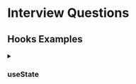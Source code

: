 # Interview Questions

## Hooks Examples

<details>
<summary><h3>useState</h3></summary>

</summary>

<details>
<summary><h3>useEffect</h3></summary>

</summary>

<details>
<summary><h3>usRef</h3></summary>

</summary>

<details>
<summary><h3>useContext</h3></summary>

</summary>

<details>
<summary><h3>useMemo</h3></summary>

</summary>

<details>
<summary><h3>useCallback</h3></summary>

</summary>

<details>
<summary><h3>useReducer</h3></summary>

</summary>



## PolyFills

<details>
<summary><h3>useState</h3></summary>

```javascript
function useState(initialValue) {
    let state = initialValue;

    const setState = (newValue) => {
        state = typeof newValue === "function" ? newValue(state) : newValue;
        console.log("State updated:", state);
    };

    return [() => state, setState];
}
const [getCount, setCount] = useState(0);
```
</details>

<details>
<summary><h3>useEffect</h3></summary>

```javascript
function useEffectCustom(effect, dependencies) {
    const hasRun = useRef(false); 
    const prevDependencies = useRef();

    if (
        !hasRun.current || 
        !prevDependencies.current || 
        dependencies.some((dep, i) => dep !== prevDependencies.current[i])
    ) {
        if (typeof effect === "function") {
            effect();
        }
        hasRun.current = true;
        prevDependencies.current = dependencies;
    }
}
```
</details>

<details>
<summary><h3>useMemo</h3></summary>

```javascript
import { useRef } from "react";

function useMemoCustom(cb, dependencies) {
    const cache = useRef({ value: null, dependencies: null });

    const hasChanged =
        !cache.current.dependencies ||
        dependencies.some((dep, i) => dep !== cache.current.dependencies[i]);

    if (hasChanged) {
        cache.current.value = cb();
        cache.current.dependencies = dependencies;
    }

    return cache.current.value;
}
```

</details>



<details>
<summary><h3>useCallback</h3></summary>

```javascript
function useCallback(fn, dependencies) {
    let memoizedFn = fn;
    let prevDependencies = [];

    // Check if the dependencies have changed
    const hasChanged = !prevDependencies.length || dependencies.some((dep, i) => dep !== prevDependencies[i]);

    if (hasChanged) {
        memoizedFn = fn; // Reassign the memoized function if dependencies change
        prevDependencies = dependencies; // Update previous dependencies
    }

    return memoizedFn;
}
```
</details>

<details>
<summary><h3>useContext</h3></summary>


1. Create Context
We need a context object to hold the global state. This can be an object with a Provider function and a Consumer function.

```javascript
let currentContext = null;

function createContext(defaultValue) {
    return {
        Provider: ({ value, children }) => {
            currentContext = value;  // Store the context value globally
            return children; // Render children
        },
        Consumer: ({ children }) => {
            return children(currentContext);  // Access current context value
        },
    };
}
```

2. Implement useContext
The useContext hook will access the current context value.

```javascript
function useContext(context) {
    return context;  // Return the context value (this simulates React's useContext)
}
```

3. Example Usage

```javascript
// Create a new context
const MyContext = createContext("Initial Value");

function App() {
    return (
        <MyContext.Provider value="Hello, World!">
            <ChildComponent />
        </MyContext.Provider>
    );
}

function ChildComponent() {
    const value = useContext(MyContext);  // Access the context value
    return <div>{value}</div>;  // Will render "Hello, World!"
}
```

</details>


<details>
<summary><h3>UseReducer</h3></summary>

1. Define the useReducer Hook
The useReducer hook will:

Accept a reducer function and an initial state.
Return the current state and a dispatch function to send actions to the reducer.

```javascript
function useReducer(reducer, initialState) {
    let state = initialState;
    const dispatch = (action) => {
        state = reducer(state, action);  // Call the reducer function to get the next state
    };
    return [state, dispatch];  // Return the current state and the dispatch function
}
```
2. Example Reducer Function
The reducer function defines how the state changes in response to actions. It takes the current state and an action and returns the new state.

```javascript
function counterReducer(state, action) {
    switch (action.type) {
        case 'INCREMENT':
            return { count: state.count + 1 };
        case 'DECREMENT':
            return { count: state.count - 1 };
        default:
            return state;
    }
}
```
3. Using useReducer in a Component
Now, we can use useReducer in a component to manage state based on the actions.

```javascript
function Counter() {
    const [state, dispatch] = useReducer(counterReducer, { count: 0 });

    return (
        <div>
            <p>Count: {state.count}</p>
            <button onClick={() => dispatch({ type: 'INCREMENT' })}>Increment</button>
            <button onClick={() => dispatch({ type: 'DECREMENT' })}>Decrement</button>
        </div>
    );
}
```
</details>


## Custom Hooks

<details>
<summary><h3>useThrottle</h3></summary>
using useCallback

```javascript
import { useRef, useCallback } from 'react';

function useThrottle(callback, delay) {
    const lastCallTime = useRef(0); // Track the last time the function was called

    const throttledFn = useCallback((...args) => {
        const now = Date.now();
        if (now - lastCallTime.current >= delay) {
            callback(...args); // Call the function if enough time has passed
            lastCallTime.current = now; // Update last call time
        }
    }, [callback, delay]);

    return throttledFn;
}
```

without useCallback
```javascript
import { useRef } from 'react';

function useThrottle(callback, delay) {
    const lastCallTime = useRef(0); // Track the last time the function was called
    const lastCallback = useRef(callback); // Store the previous callback for comparison
    const lastDelay = useRef(delay); // Store the previous delay for comparison

    // Manually track dependency changes and update refs
    if (lastCallback.current !== callback || lastDelay.current !== delay) {
        lastCallback.current = callback;
        lastDelay.current = delay;
    }

    const throttledFn = (...args) => {
        const now = Date.now();
        if (now - lastCallTime.current >= lastDelay.current) {
            lastCallback.current(...args); 
            lastCallTime.current = now; 
        }
    };

    return throttledFn;
}
```

</details>

<details>
<summary><h3>useDebounce</h3></summary>

```javascript
import { useRef } from 'react';

function useDebounce(callback, delay) {
    const timer = useRef(null); // Store the timer ID
    const lastCallback = useRef(callback); // Store the previous callback
    const lastDelay = useRef(delay); // Store the previous delay

    // Update refs if callback or delay changes
    if (lastCallback.current !== callback || lastDelay.current !== delay) {
        lastCallback.current = callback;
        lastDelay.current = delay;
    }

    const debouncedFn = (...args) => {
        if (timer.current) clearTimeout(timer.current); // Clear any existing timer
        timer.current = setTimeout(() => {
            lastCallback.current(...args); // Call the latest callback after the delay
        }, lastDelay.current);
    };

    return debouncedFn;
}


//usage

const fetchResults = useDebounce((searchQuery) => {
        console.log('Fetching results for:', searchQuery);
        // Simulate an API call
        setResults([`Result for ${searchQuery}`]);
    }, 500);

    const handleChange = (e) => {
        const newQuery = e.target.value;
        setQuery(newQuery);
        fetchResults(newQuery); // Call the debounced function
    };
```

</details>
<details>
<summary><h3>useInfiniteScroll</h3></summary>


```javascript
import { useState, useEffect } from 'react';

function useInfiniteScroll(fetchData, threshold = 100) {
    const [isLoading, setIsLoading] = useState(false);
    
    const handleScroll = () => {
        if (isLoading) return; // Prevent multiple requests while data is loading

        const bottom = window.innerHeight + window.scrollY >= document.documentElement.scrollHeight - threshold;
        if (bottom) {
            setIsLoading(true);
            fetchData(); // Call the fetchData function to load more content
            setIsLoading(false)
        }
    };

    useEffect(() => {
        window.addEventListener('scroll', handleScroll);
        return () => {
            window.removeEventListener('scroll', handleScroll);
        };
    }, [isLoading]);

    return isLoading;
}


//usage

 const [items, setItems] = useState([]);
    const [page, setPage] = useState(1);

    // Simulate fetching more data (replace with real API)
    const fetchItems = async () => {
        console.log('Fetching more items...');
        const newItems = await new Promise(resolve => {
            setTimeout(() => {
                resolve(Array.from({ length: 10 }, (_, index) => `Item ${index + (page - 1) * 10}`));
            }, 1000);
        });

        setItems(prevItems => [...prevItems, ...newItems]);
        setPage(prevPage => prevPage + 1); // Update page for next request
    };

    const isLoading = useInfiniteScroll(fetchItems, 200); // 200px threshold before the bottom

```


</details>







<details>
<summary><h3>useLocalStorage</h3></summary>


```javascript
import { useCallback } from 'react';

function useLocalStorage() {
    const getValue = useCallback((keys) => {
        try {
            if (Array.isArray(keys)) {
                return keys.reduce((result, key) => {
                    const item = localStorage.getItem(key);
                    result[key] = item ? JSON.parse(item) : null;
                    return result;
                }, {});
            } else {
                const item = localStorage.getItem(keys);
                return item ? JSON.parse(item) : null;
            }
        } catch (error) {
            console.error(`Error getting value(s) from localStorage key(s):`, error);
            return null;
        }
    }, []);

    const setValue = useCallback((keyValues) => {
        try {
            if (Array.isArray(keyValues)) {
                keyValues.forEach(({ key, value }) => {
                    const valueToStore =
                        value instanceof Function ? value(getValue(key)) : value;
                    localStorage.setItem(key, JSON.stringify(valueToStore));
                });
            } else {
                const { key, value } = keyValues;
                const valueToStore =
                    value instanceof Function ? value(getValue(key)) : value;
                localStorage.setItem(key, JSON.stringify(valueToStore));
            }
        } catch (error) {
            console.error(`Error setting value(s) in localStorage:`, error);
        }
    }, [getValue]);

    const deleteValue = useCallback((keys) => {
        try {
            if (Array.isArray(keys)) {
                keys.forEach((key) => localStorage.removeItem(key));
            } else {
                localStorage.removeItem(keys);
            }
        } catch (error) {
            console.error(`Error deleting value(s) from localStorage:`, error);
        }
    }, []);

    const modifyValue = useCallback((keyModifications) => {
        try {
            if (Array.isArray(keyModifications)) {
                keyModifications.forEach(({ key, modifyFn }) => {
                    const currentValue = getValue(key);
                    const modifiedValue = modifyFn(currentValue);
                    setValue({ key, value: modifiedValue });
                });
            } else {
                const { key, modifyFn } = keyModifications;
                const currentValue = getValue(key);
                const modifiedValue = modifyFn(currentValue);
                setValue({ key, value: modifiedValue });
            }
        } catch (error) {
            console.error(`Error modifying value(s) in localStorage:`, error);
        }
    }, [getValue, setValue]);

    return {
        getValue,
        setValue,
        deleteValue,
        modifyValue,
    };
}

export default useLocalStorage;

```
</details> 


<details>
<summary><h3>useSession</h3></summary>

```javascript
import { useCallback } from "react";

function useSession() {
  const getValue = useCallback((keys) => {
    try {
      if (Array.isArray(keys)) {
        return keys.reduce((result, key) => {
          const item = sessionStorage.getItem(key);
          result[key] = item ? JSON.parse(item) : null;
          return result;
        }, {});
      } else {
        const item = sessionStorage.getItem(keys);
        return item ? JSON.parse(item) : null;
      }
    } catch (error) {
      console.error(`Error getting sessionStorage value(s):`, error);
      return null;
    }
  }, []);

  const setValue = useCallback((keyValues) => {
    try {
      if (Array.isArray(keyValues)) {
        keyValues.forEach(({ key, value }) => {
          const valueToStore =
            value instanceof Function ? value(getValue(key)) : value;
          sessionStorage.setItem(key, JSON.stringify(valueToStore));
        });
      } else {
        const { key, value } = keyValues;
        const valueToStore =
          value instanceof Function ? value(getValue(key)) : value;
        sessionStorage.setItem(key, JSON.stringify(valueToStore));
      }
    } catch (error) {
      console.error(`Error setting sessionStorage value(s):`, error);
    }
  }, [getValue]);

  const deleteValue = useCallback((keys) => {
    try {
      if (Array.isArray(keys)) {
        keys.forEach((key) => sessionStorage.removeItem(key));
      } else {
        sessionStorage.removeItem(keys);
      }
    } catch (error) {
      console.error(`Error deleting sessionStorage value(s):`, error);
    }
  }, []);

  const clearSession = useCallback(() => {
    try {
      sessionStorage.clear();
    } catch (error) {
      console.error("Error clearing sessionStorage:", error);
    }
  }, []);

  return {
    getValue,
    setValue,
    deleteValue,
    clearSession,
  };
}

export default useSession;

```
</details>


<details>
<summary><h3>useCookies</h3></summary>

```javascript
    import { useCallback } from "react";

function useCookies() {
  const setCookie = useCallback((key, value, options = {}) => {
    let cookieString = `${encodeURIComponent(key)}=${encodeURIComponent(value)}`;
    if (options.expires) {
      cookieString += `; expires=${options.expires.toUTCString()}`;
    }
    if (options.path) {
      cookieString += `; path=${options.path}`;
    }
    if (options.domain) {
      cookieString += `; domain=${options.domain}`;
    }
    if (options.secure) {
      cookieString += `; secure`;
    }
    if (options.sameSite) {
      cookieString += `; samesite=${options.sameSite}`;
    }
    document.cookie = cookieString;
  }, []);

  const getCookie = useCallback((key) => {
    const cookies = document.cookie.split("; ").reduce((acc, cookie) => {
      const [k, v] = cookie.split("=");
      acc[decodeURIComponent(k)] = decodeURIComponent(v);
      return acc;
    }, {});
    return cookies[key] || null;
  }, []);

  const deleteCookie = useCallback((key, options = {}) => {
    setCookie(key, "", { ...options, expires: new Date(0) });
  }, [setCookie]);

  return { setCookie, getCookie, deleteCookie };
}

export default useCookies;

```

</details>

<details>
<summary><h3>useToggle</h3></summary>

```javascript
import { useState, useCallback } from "react";

function useToggle(initialValue = false) {
  const [state, setState] = useState(initialValue);

  const toggle = useCallback((value) => {
    // If a specific value is provided, set it; otherwise, toggle the current state
    setState((prevState) => (typeof value === "boolean" ? value : !prevState));
  }, []);

  return [state, toggle];
}

export default useToggle;
```

</details>


<details>
<summary><h3>useDarkMode</h3></summary>

```javascript
import { useState, useEffect } from "react";

function useDarkMode() {
  const [isDarkMode, setIsDarkMode] = useState(() => {
    // Check localStorage or system preferences on initial load
    const storedMode = localStorage.getItem("darkMode");
    return storedMode ? JSON.parse(storedMode) : window.matchMedia("(prefers-color-scheme: dark)").matches;
  });

  useEffect(() => {
    // Apply the theme to the body element
    if (isDarkMode) {
      document.body.classList.add("dark");
    } else {
      document.body.classList.remove("dark");
    }

    // Save the user's preference in localStorage
    localStorage.setItem("darkMode", JSON.stringify(isDarkMode));
  }, [isDarkMode]);

  const toggleDarkMode = () => {
    setIsDarkMode((prev) => !prev);
  };

  return [isDarkMode, toggleDarkMode];
}

export default useDarkMode;

```

</details>


<details>
<summary><h3>useFetch</h3></summary>

```javascript
function useFetch(url) {
  const [data, setData] = useState(null);
  const [loading, setLoading] = useState(true);
  const [error, setError] = useState(null);

  useEffect(() => {
    const fetchData = async () => {
      try {
        const response = await fetch(url);
        const result = await response.json();
        setData(result);
      } catch (err) {
        setError(err);
      } finally {
        setLoading(false);
      }
    };
    fetchData();
  }, [url]);

  return { data, loading, error };
}
```

</details>


<details>
<summary><h3>Authentication Hooks</h3></summary>

1. useAuth: Manages authentication state
This hook handles the user's login, logout, and session persistence.

```javascript

import { useState, useEffect } from 'react';

function useAuth() {
  const [user, setUser] = useState(null);
  const [loading, setLoading] = useState(true);

  // Check if a user is logged in (using localStorage or cookies)
  useEffect(() => {
    const storedUser = localStorage.getItem('user');
    if (storedUser) {
      setUser(JSON.parse(storedUser));
    }
    setLoading(false);
  }, []);

  const login = (userData) => {
    setUser(userData);
    localStorage.setItem('user', JSON.stringify(userData));
  };

  const logout = () => {
    setUser(null);
    localStorage.removeItem('user');
  };

  return { user, loading, login, logout };
}

export default useAuth;
```


2. useToken: Manages user authentication token
This hook handles the retrieval and setting of an authentication token (e.g., JWT).

```javascript
import { useState, useEffect } from 'react';

function useToken() {
  const [token, setToken] = useState(null);

  // Check if a token exists in localStorage or cookies
  useEffect(() => {
    const storedToken = localStorage.getItem('token');
    if (storedToken) {
      setToken(storedToken);
    }
  }, []);

  const saveToken = (newToken) => {
    setToken(newToken);
    localStorage.setItem('token', newToken);
  };

  const clearToken = () => {
    setToken(null);
    localStorage.removeItem('token');
  };

  return { token, saveToken, clearToken };
}

export default useToken;
```

3. useSession: Manages user session state
This hook can manage session-based data for a user, storing and fetching session data from sessionStorage.

```javascript
import { useState, useEffect } from 'react';

function useSession() {
  const [session, setSession] = useState(null);

  // Check if session data exists in sessionStorage
  useEffect(() => {
    const storedSession = sessionStorage.getItem('session');
    if (storedSession) {
      setSession(JSON.parse(storedSession));
    }
  }, []);

  const saveSession = (sessionData) => {
    setSession(sessionData);
    sessionStorage.setItem('session', JSON.stringify(sessionData));
  };

  const clearSession = () => {
    setSession(null);
    sessionStorage.removeItem('session');
  };

  return { session, saveSession, clearSession };
}

export default useSession;
```

4. useRequireAuth: Protects routes by redirecting unauthenticated users
This hook can be used to protect certain routes by redirecting the user if they are not logged in.

```javascript
import { useEffect } from 'react';
import { useHistory } from 'react-router-dom'; // or useNavigate for React Router v6

function useRequireAuth() {
  const history = useHistory();
  const { user } = useAuth(); // Assuming useAuth hook is implemented as shown above

  useEffect(() => {
    if (!user) {
      history.push('/login'); // Redirect to login page
    }
  }, [user, history]);
}

export default useRequireAuth;
```


5. useLogin: Handles login functionality
This hook handles the user login process, including making API requests and managing the login state.

```javascript
import { useState } from 'react';
import useToken from './useToken'; // Assuming useToken hook is implemented as shown above

function useLogin() {
  const [loading, setLoading] = useState(false);
  const [error, setError] = useState(null);
  const { saveToken } = useToken();

  const login = async (username, password) => {
    setLoading(true);
    setError(null);
    try {
      const response = await fetch('/api/login', {
        method: 'POST',
        body: JSON.stringify({ username, password }),
        headers: { 'Content-Type': 'application/json' },
      });
      const data = await response.json();

      if (response.ok) {
        saveToken(data.token); // Save the token
      } else {
        setError(data.message); // Handle login failure
      }
    } catch (err) {
      setError('Something went wrong');
    } finally {
      setLoading(false);
    }
  };

  return { login, loading, error };
}

export default useLogin;
```

6. useLogout: Handles logout functionality
This hook is used to handle the logout process and clear authentication data.

```javascript
import { useState } from 'react';
import useToken from './useToken'; // Assuming useToken hook is implemented as shown above

function useLogout() {
  const [loading, setLoading] = useState(false);
  const { clearToken } = useToken();

  const logout = async () => {
    setLoading(true);
    try {
      // Here you might want to call an API to invalidate the session
      await fetch('/api/logout', { method: 'POST' });
      clearToken(); // Clear the stored token
    } catch (err) {
      console.error('Error logging out', err);
    } finally {
      setLoading(false);
    }
  };

  return { logout, loading };
}

export default useLogout;
```


7. useAuthCheck: Checks for authentication on initial load
This hook can be used to check whether the user is authenticated on the initial load of your application.

```javascript
import { useEffect, useState } from 'react';
import useAuth from './useAuth'; // Assuming useAuth hook is implemented as shown above

function useAuthCheck() {
  const { user } = useAuth();
  const [isAuthChecked, setIsAuthChecked] = useState(false);

  useEffect(() => {


    if (user !== null) {
      setIsAuthChecked(true);
    }

    


  }, [user]);

  return isAuthChecked;
}

export default useAuthCheck;
```
</details>

# Machine Coding Round Problems

1. ### Multistep Tabular Form with Prev, Next Button
[Code](https://github.com/WebDevSimplified/react-multistep-form/)
[Video](https://www.youtube.com/watch?v=uDCBSnWkuH0&ab_channel=WebDevSimplified)


2. ### Pagination
[Code](https://github.com/piyush-eon/frontend-interview-questions/tree/master/reactjs-interview-questions/pagination)
[Video](https://www.youtube.com/watch?v=cBsB7hhOzQI&ab_channel=RoadsideCoder)


3. ### File Explorer
[Code](https://github.com/piyush-eon/frontend-interview-questions/tree/master/reactjs-interview-questions/file-explorer)
[Video](https://www.youtube.com/watch?v=20F_KzHPpvI)

4. ### Job Board
[Code](https://github.com/piyush-eon/frontend-interview-questions/tree/master/reactjs-interview-questions/job-board)
[Video](https://www.youtube.com/watch?v=KJ-cf62ioQs)


5. ### Drag & Drop Notes
[Code](https://github.com/piyush-eon/frontend-interview-questions/tree/master/reactjs-interview-questions/drag-and-drop-notes)
[Video](https://www.youtube.com/watch?v=3U3UiBfcNqQ)


6. ### Quiz App
[Code](https://github.com/piyush-eon/frontend-interview-questions/tree/master/reactjs-interview-questions/quiz-app)
[Video](https://www.youtube.com/watch?v=TF1FKrzsRDM)


7. ### Component
[Code](github)
[Video](youtube)

8. ### Component
[Code](github)
[Video](youtube)


9. ### Component
[Code](github)
[Video](youtube)

10. ### Component
[Code](github)
[Video](youtube)

11. ### Component
[Code](github)
[Video](youtube)

12. ### Component
[Code](github)
[Video](youtube)

13. ### Component
[Code](github)
[Video](youtube)

14. ### Component
[Code](github)
[Video](youtube)

15. ### Component
[Code](github)
[Video](youtube)

16. ### Component
[Code](github)
[Video](youtube)

17. ### Component
[Code](github)
[Video](youtube)

18. ### Component
[Code](github)
[Video](youtube)

19. ### Component
[Code](github)
[Video](youtube)


20. ### Component
[Code](github)
[Video](youtube)

21. ### Component
[Code](github)
[Video](youtube)


22. ### Component
[Code](github)
[Video](youtube)

23. ### Component
[Code](github)
[Video](youtube)

24. ### Component
[Code](github)
[Video](youtube)

25. ### Component
[Code](github)
[Video](youtube)

26. ### Component
[Code](github)
[Video](youtube)

27. ### Component
[Code](github)
[Video](youtube)

28. ### Component
[Code](github)
[Video](youtube)

29. ### Component
[Code](github)
[Video](youtube)

30. ### Component
[Code](github)
[Video](youtube)



